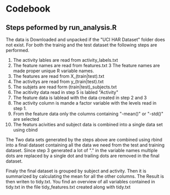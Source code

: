 # Codebook

## Steps peformed by run_analysis.R

The data is Downloaded and unpacked if the "UCI HAR Dataset" folder does not exist.
For both the trainig and the test dataset the following steps are performed.

1. The activity lables are read from activity_labels.txt
2. The feature names are read from features.txt
3  The feature names are made proper unique R variable names.
4. The features are read from X_(train|test).txt
5. The activitys are read from y_(train|test).txt
6. The subjets are read form (train|test)_subjects.txt
8. The acitivity data read in step 5 is labled "Activity"
9. The feature data is lablead with the data created in step 2 and 3
10. The activity column is mande a factor variable with the levels read in step 1.
11. From the feature data only the columns containing "-mean()" or "-std()" are selected
12. The featurs acivities and subject data is combined into a single data set using cbind

The Two data sets generated by the steps above are combined using rbind into a final dataset containing all the data we need from the test and training dataset.
Since step 3 generated a lot of "." in the variable names multiple dots are replaced by a single dot and trailing dots are removed in the final dataset.

Finaly the final dataset is grouped by subject and activity. Then it is summarized by calculating the mean for all the other columns.
The Result is then writen to tidy.txt.
You find an overview of all variables contained in tidy.txt in the file tidy_features.txt created along with tidy.txt


